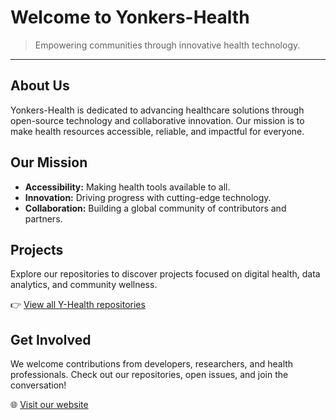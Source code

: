 # Welcome to Yonkers-Health

> Empowering communities through innovative health technology.

---

## About Us

Yonkers-Health is dedicated to advancing healthcare solutions through open-source technology and collaborative innovation. Our mission is to make health resources accessible, reliable, and impactful for everyone.

## Our Mission

- **Accessibility:** Making health tools available to all.
- **Innovation:** Driving progress with cutting-edge technology.
- **Collaboration:** Building a global community of contributors and partners.

## Projects

Explore our repositories to discover projects focused on digital health, data analytics, and community wellness.

👉 [View all Y-Health repositories](https://github.com/Y-Health?tab=repositories)

## Get Involved

We welcome contributions from developers, researchers, and health professionals. Check out our repositories, open issues, and join the conversation!

🌐 [Visit our website](https://www.linkedin.com/company/yonkers-health-corporation/)
